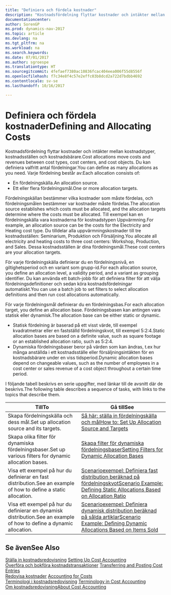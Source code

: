```yaml
---
title: "Definiera och fördela kostnader"
description: "Kostnadsfördelning flyttar kostnader och intäkter mellan kostnadstyper, kostnadsställen och kostnadsbärare. Du kan definiera valfritt antal fördelningar."
documentationcenter: 
author: SorenGP
ms.prod: dynamics-nav-2017
ms.topic: article
ms.devlang: na
ms.tgt_pltfrm: na
ms.workload: na
ms.search.keywords: 
ms.date: 07/01/2017
ms.author: sgroespe
ms.translationtype: HT
ms.sourcegitcommit: 4fefaef7380ac10836fcac404eea006f55d8556f
ms.openlocfilehash: f7c34e8f4c57e2effc03b8dcd2a722d7bdbb4692
ms.contentlocale: sv-se
ms.lasthandoff: 10/16/2017

---
```

# <a name="defining-and-allocating-costs"></a><span data-ttu-id="e994f-104">Definiera och fördela kostnader</span><span class="sxs-lookup"><span data-stu-id="e994f-104">Defining and Allocating Costs</span></span>
<span data-ttu-id="e994f-105">Kostnadsfördelning flyttar kostnader och intäkter mellan kostnadstyper, kostnadsställen och kostnadsbärare.</span><span class="sxs-lookup"><span data-stu-id="e994f-105">Cost allocations move costs and revenues between cost types, cost centers, and cost objects.</span></span> <span data-ttu-id="e994f-106">Du kan definiera valfritt antal fördelningar.</span><span class="sxs-lookup"><span data-stu-id="e994f-106">You can define as many allocations as you need.</span></span> <span data-ttu-id="e994f-107">Varje fördelning består av:</span><span class="sxs-lookup"><span data-stu-id="e994f-107">Each allocation consists of:</span></span>  

-   <span data-ttu-id="e994f-108">En fördelningskälla.</span><span class="sxs-lookup"><span data-stu-id="e994f-108">An allocation source.</span></span>  
-   <span data-ttu-id="e994f-109">Ett eller flera fördelningsmål.</span><span class="sxs-lookup"><span data-stu-id="e994f-109">One or more allocation targets.</span></span>  

<span data-ttu-id="e994f-110">Fördelningskällan bestämmer vilka kostnader som måste fördelas, och fördelningsmålen bestämmer var kostnader måste fördelas.</span><span class="sxs-lookup"><span data-stu-id="e994f-110">The allocation source establishes which costs must be allocated, and the allocation targets determine where the costs must be allocated.</span></span> <span data-ttu-id="e994f-111">Till exempel kan en fördelningskälla vara kostnaderna för kostnadstypen Uppvärmning.</span><span class="sxs-lookup"><span data-stu-id="e994f-111">For example, an allocation source can be the costs for the Electricity and Heating cost type.</span></span> <span data-ttu-id="e994f-112">Du tilldelar alla uppvärmningskostnader till tre kostnadsställen: Seminarium, Produktion och Försäljning.</span><span class="sxs-lookup"><span data-stu-id="e994f-112">You allocate all electricity and heating costs to three cost centers: Workshop, Production, and Sales.</span></span> <span data-ttu-id="e994f-113">Dessa kostnadsställen är dina fördelningsmål.</span><span class="sxs-lookup"><span data-stu-id="e994f-113">These cost centers are your allocation targets.</span></span>  

<span data-ttu-id="e994f-114">För varje fördelningskälla definierar du en fördelningsnivå, en giltighetsperiod och en variant som grupp-id.</span><span class="sxs-lookup"><span data-stu-id="e994f-114">For each allocation source, you define an allocation level, a validity period, and a variant as grouping identifier.</span></span> <span data-ttu-id="e994f-115">Du kan använda ett batch-jobb för att definiera filter för att välja fördelningsdefinitioner och sedan köra kostnadsfördelningar automatiskt.</span><span class="sxs-lookup"><span data-stu-id="e994f-115">You can use a batch job to set filters to select allocation definitions and then run cost allocations automatically.</span></span>  

<span data-ttu-id="e994f-116">För varje fördelningsmål definierar du en fördelningsbas.</span><span class="sxs-lookup"><span data-stu-id="e994f-116">For each allocation target, you define an allocation base.</span></span> <span data-ttu-id="e994f-117">Fördelningsbasen kan antingen vara statisk eller dynamisk.</span><span class="sxs-lookup"><span data-stu-id="e994f-117">The allocation base can be either static or dynamic.</span></span>  

-   <span data-ttu-id="e994f-118">Statisk fördelning är baserad på ett visst värde, till exempel kvadratmetrar eller en fastställd fördelningskvot, till exempel 5:2:4.</span><span class="sxs-lookup"><span data-stu-id="e994f-118">Static allocation bases are based on a definite value, such as square footage or an established allocation ratio, such as 5:2:4.</span></span>  
-   <span data-ttu-id="e994f-119">Dynamiska fördelningsbaser beror på värden som kan ändras, t.ex hur många anställda i ett kostnadsställe eller försäljningsintäkten för en kostnadsbärare under en viss tidsperiod.</span><span class="sxs-lookup"><span data-stu-id="e994f-119">Dynamic allocation bases depend on changeable values, such as the number of employees in a cost center or sales revenue of a cost object throughout a certain time period.</span></span>  

<span data-ttu-id="e994f-120">I följande tabell beskrivs en serie uppgifter, med länkar till de avsnitt där de beskrivs.</span><span class="sxs-lookup"><span data-stu-id="e994f-120">The following table describes a sequence of tasks, with links to the topics that describe them.</span></span>

|<span data-ttu-id="e994f-121">Till</span><span class="sxs-lookup"><span data-stu-id="e994f-121">To</span></span>|<span data-ttu-id="e994f-122">Gå till</span><span class="sxs-lookup"><span data-stu-id="e994f-122">See</span></span>|  
|--------|---------|  
|<span data-ttu-id="e994f-123">Skapa fördelningskälla och dess mål.</span><span class="sxs-lookup"><span data-stu-id="e994f-123">Set up allocation source and its targets.</span></span>|[<span data-ttu-id="e994f-124">Så här: ställa in fördelningskälla och mål</span><span class="sxs-lookup"><span data-stu-id="e994f-124">How to: Set Up Allocation Source and Targets</span></span>](finance-how-to-set-up-allocation-source-and-targets.md)|  
|<span data-ttu-id="e994f-125">Skapa olika filter för dynamiska fördelningsbaser.</span><span class="sxs-lookup"><span data-stu-id="e994f-125">Set up various filters for dynamic allocation bases.</span></span>|[<span data-ttu-id="e994f-126">Skapa filter för dynamiska fördelningsbaser</span><span class="sxs-lookup"><span data-stu-id="e994f-126">Setting Filters for Dynamic Allocation Bases</span></span>](finance-setting-filters-for-dynamic-allocation-bases.md)|  
|<span data-ttu-id="e994f-127">Visa ett exempel på hur du definierar en fast distribution.</span><span class="sxs-lookup"><span data-stu-id="e994f-127">See an example of how to define a static allocation.</span></span>|[<span data-ttu-id="e994f-128">Scenarioexempel: Definiera fast distribution beräknad på fördelningskvot</span><span class="sxs-lookup"><span data-stu-id="e994f-128">Scenario Example: Defining Static Allocations Based on Allocation Ratio</span></span>](finance-scenario-example-defining-static-allocations-based-on-allocation-ratio.md)|  
|<span data-ttu-id="e994f-129">Visa ett exempel på hur du definierar en dynamisk distribution.</span><span class="sxs-lookup"><span data-stu-id="e994f-129">See an example of how to define a dynamic allocation.</span></span>|[<span data-ttu-id="e994f-130">Scenarioexempel: Definiera dynamisk distribution beräknad på sålda artiklar</span><span class="sxs-lookup"><span data-stu-id="e994f-130">Scenario Example: Defining Dynamic Allocations Based on Items Sold</span></span>](finance-scenario-example-defining-dynamic-allocations-based-on-items-sold.md)|  

## <a name="see-also"></a><span data-ttu-id="e994f-131">Se även</span><span class="sxs-lookup"><span data-stu-id="e994f-131">See Also</span></span>  
 <span data-ttu-id="e994f-132">[Ställa in kostnadsredovisning](finance-set-up-cost-accounting.md) </span><span class="sxs-lookup"><span data-stu-id="e994f-132">[Setting Up Cost Accounting](finance-set-up-cost-accounting.md) </span></span>  
 <span data-ttu-id="e994f-133">[Överföra och bokföra kostnadstransaktioner](finance-transfer-and-post-cost-entries.md) </span><span class="sxs-lookup"><span data-stu-id="e994f-133">[Transferring and Posting Cost Entries](finance-transfer-and-post-cost-entries.md) </span></span>  
 <span data-ttu-id="e994f-134">[Redovisa kostnader](finance-manage-cost-accounting.md) </span><span class="sxs-lookup"><span data-stu-id="e994f-134">[Accounting for Costs](finance-manage-cost-accounting.md) </span></span>  
 <span data-ttu-id="e994f-135">[Terminologi i kostnadsredovisning](finance-terminology-in-cost-accounting.md) </span><span class="sxs-lookup"><span data-stu-id="e994f-135">[Terminology in Cost Accounting](finance-terminology-in-cost-accounting.md) </span></span>  
 [<span data-ttu-id="e994f-136">Om kostnadsredovisning</span><span class="sxs-lookup"><span data-stu-id="e994f-136">About Cost Accounting</span></span>](finance-about-cost-accounting.md)

